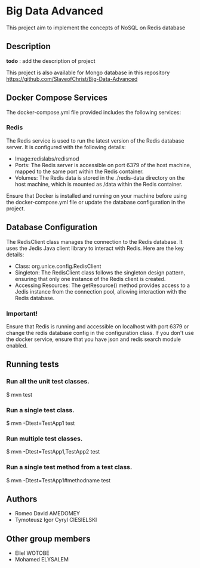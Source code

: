 # Big Data Advanced

This project aim to implement the concepts of NoSQL on Redis database

## Description
**todo** : add the description of project

This project is also available for Mongo database in this repository
https://github.com/SlaveofChrist/Big-Data-Advanced

## Docker Compose Services

The docker-compose.yml file provided includes the following services:

### Redis
The Redis service is used to run the latest version of the Redis database server. It is configured with the following details:

- Image:redislabs/redismod
- Ports: The Redis server is accessible on port 6379 of the host machine, mapped to the same port within the Redis container.
- Volumes: The Redis data is stored in the ./redis-data directory on the host machine, which is mounted as /data within the Redis container.

Ensure that Docker is installed and running on your machine before using the docker-compose.yml file or update the database
configuration in the project.

## Database Configuration

The RedisClient class manages the connection to the Redis database. It uses the Jedis Java client library to interact with Redis. Here are the key details:

- Class: org.unice.config.RedisClient
- Singleton: The RedisClient class follows the singleton design pattern, ensuring that only one instance of the Redis client is created.
- Accessing Resources: The getResource() method provides access to a Jedis instance from the connection pool, allowing interaction with the Redis database.

### Important!

Ensure that Redis is running and accessible on localhost with port 6379 or change the redis database config in the configuration class.
If you don't use the docker service, ensure that you have json and redis search module enabled.

## Running tests
### Run all the unit test classes.
$ mvn test

### Run a single test class.
$ mvn -Dtest=TestApp1 test

### Run multiple test classes.
$ mvn -Dtest=TestApp1,TestApp2 test

### Run a single test method from a test class.
$ mvn -Dtest=TestApp1#methodname test


## Authors

* Romeo David AMEDOMEY
* Tymoteusz Igor Cyryl CIESIELSKI

## Other group members

* Eliel WOTOBE
* Mohamed ELYSALEM
